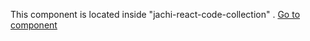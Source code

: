 This component is located inside "jachi-react-code-collection" .
[Go to component](https://github.com/tresorama/jachi-react-code-collection/tree/master/src/components/Player)
